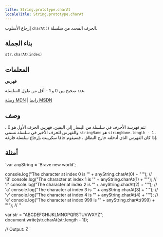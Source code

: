 ```yaml
---
title: String.prototype.charAt
localeTitle: String.prototype.charAt
---
```

إرجاع الأسلوب `charAt()` الحرف المحدد من سلسلة.

## بناء الجملة

 `str.charAt(index) 
` 

## المعلمات

**فهرس**

عدد صحيح بين 0 و 1 - أقل من طول السلسلة.

[وصلة MDN](https://developer.mozilla.org/en-US/docs/Web/JavaScript/Reference/Global_Objects/String/charAt) | [رابط MSDN](https://msdn.microsoft.com/en-us/LIBRary/65zt5h10%28v=vs.94%29.aspx)

## وصف

تتم فهرسة الأحرف في سلسلة من اليسار إلى اليمين. فهرس الحرف الأول هو 0 ، والفهرس للحرف الأخير في سلسلة تسمى `stringName` هو `stringName.length - 1` . إذا كان الفهرس الذي أدخلته خارج النطاق ، فسيقوم جافا سكريبت بإرجاع سلسلة فارغة.

## أمثلة

 `var anyString = 'Brave new world'; 
 
 console.log("The character at index 0   is '" + anyString.charAt(0)   + "'"); // 'B' 
 console.log("The character at index 1   is '" + anyString.charAt(1)   + "'"); // 'r' 
 console.log("The character at index 2   is '" + anyString.charAt(2)   + "'"); // 'a' 
 console.log("The character at index 3   is '" + anyString.charAt(3)   + "'"); // 'v' 
 console.log("The character at index 4   is '" + anyString.charAt(4)   + "'"); // 'e' 
 console.log("The character at index 999 is '" + anyString.charAt(999) + "'"); // '' 
 
 var str = "ABCDEFGHIJKLMNOPQRSTUVWXYZ"; 
 document.write(str.charAt(str.length - 1)); 
 
 // Output: Z 
`